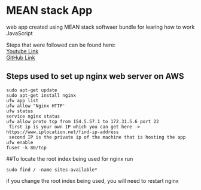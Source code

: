 # MEAN stack App  
web app created using MEAN stack softwaer bundle for learing how to work JavaScript

Steps that were followed can be found here:  
 [Youtube Link](https://www.youtube.com/watch?v=Lzi2xYQdwWc)  
 [GitHub Link](https://github.com/hwz/chirp)

## Steps used to set up nginx web server on AWS
```
sudo apt-get update  
sudo apt-get install nginx  
ufw app list
ufw allow "Nginx HTTP'
ufw status  
service nginx status  
ufw allow proto tcp from 154.5.57.1 to 172.31.5.6 port 22  
 first ip is your own IP which you can get here -> https://www.iplocation.net/find-ip-address  
 second IP is the private ip of the machine that is hosting the app  
ufw enable  
fuser -k 80/tcp
```
  
##To locate the root index being used for nginx
run  
```
sudo find / -name sites-available*
```
if you change the root index being used, you will need to restart nginx
